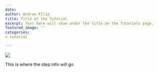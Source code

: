 ```yaml
---
date: 
author: Andrew Filip
title: Title of the Tutorial
excerpt: Text here will show under the title on the Tutorials page.
featured_image: ''
categories:
- tutorial

---
```


<div class="tutorial-step">
<img src="https://afterlight.s3.us-west-1.amazonaws.com/1576302A-8254-4273-83AA-C1912600B70B_1_105_c.jpeg">
<p>This is where the step info will go</p>
</div>